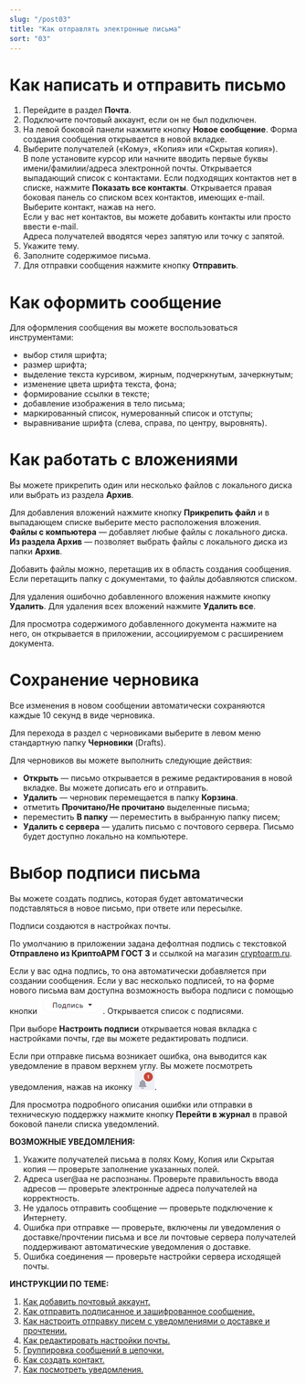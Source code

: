 ```yaml
---
slug: "/post03"
title: "Как отправлять электронные письма"
sort: "03"
---
```


# Как написать и отправить письмо
 
1. Перейдите в раздел **Почта**.  
2. Подключите почтовый аккаунт, если он не был подключен.  
3. На левой боковой панели нажмите кнопку **Новое сообщение**. Форма создания сообщения открывается в новой вкладке.  
4. Выберите получателей («Кому», «Копия» или «Скрытая копия»).   
    В поле установите курсор или начните вводить первые буквы имени/фамилии/адреса электронной почты. Открывается выпадающий список с контактами. Если подходящих контактов нет в списке, нажмите **Показать все контакты**.  Открывается  правая боковая панель со списком всех контактов, имеющих e-mail. Выберите контакт, нажав на него.  
    Если у вас нет контактов, вы можете добавить контакты или просто ввести e-mail.  
    Адреса получателей вводятся через запятую или точку с запятой. 
5. Укажите тему.   
6. Заполните содержимое письма.
7. Для отправки сообщения нажмите  кнопку **Отправить**. 
   
# Как оформить сообщение

Для оформления сообщения вы можете воспользоваться инструментами: 
- выбор стиля шрифта; 
- размер шрифта;
- выделение текста курсивом, жирным, подчеркнутым, зачеркнутым;
- изменение цвета шрифта текста, фона;
- формирование ссылки в тексте;
- добавление изображения в тело письма;
- маркированный список, нумерованный список и отступы;
- выравнивание шрифта (слева, справа, по центру, выровнять).
  
# Как работать с вложениями

Вы можете прикрепить один или несколько файлов с локального диска или выбрать из раздела **Архив**.

Для добавления вложений нажмите кнопку **Прикрепить файл** и в выпадающем списке выберите место расположения вложения.  
**Файлы с компьютера** — добавляет любые файлы с локального диска. 
**Из раздела Архив** — позволяет выбрать файлы с локального диска из папки **Архив**.  

Добавить файлы можно, перетащив их в область создания сообщения. Если перетащить папку с документами, то файлы добавляются списком.  

Для удаления ошибочно добавленного вложения нажмите кнопку **Удалить**. Для удаления всех вложений нажмите **Удалить все**.

Для просмотра содержимого добавленного документа нажмите на него, он открывается в приложении, ассоциируемом с расширением документа.

# Сохранение черновика

Все изменения в новом сообщении автоматически сохраняются каждые 10 секунд в виде черновика.  

Для перехода в раздел с черновиками выберите в левом меню стандартную папку **Черновики** (Drafts).

Для черновиков вы можете выполнить следующие действия:
- **Открыть** — письмо открывается в режиме редактирования в новой вкладке. Вы можете дописать его и отправить.
- **Удалить** — черновик перемещается в папку **Корзина**.
- отметить **Прочитано/Не прочитано** выделенные письма;
- переместить **В папку** — переместить в выбранную папку писем;
- **Удалить с сервера** — удалить письмо с почтового сервера. Письмо будет доступно локально на компьютере.


# Выбор подписи письма

Вы можете создать подпись, которая будет автоматически подставляться в новое письмо, при ответе или пересылке.  

Подписи создаются в настройках почты.

По умолчанию в приложении задана дефолтная подпись с текстовкой **Отправлено из КриптоАРМ ГОСТ 3** и ссылкой на магазин [cryptoarm.ru](https://cryptoarm.ru/).

Если у вас одна подпись, то она автоматически добавляется при создании сообщения.
Если у вас несколько подписей, то на форме нового письма вам доступна возможность выбора подписи с помощью кнопки ![caption-button.png](./images/caption-button.png "Выбрать подпись письма"). Открывается список с подписями.

 При выборе **Настроить подписи** открывается новая вкладка с настройками почты, где вы можете редактировать подписи.

Если при отправке письма возникает ошибка, она выводится как уведомление в правом верхнем углу. Вы можете посмотреть уведомления, нажав на иконку ![notifications-button.jpg](./images/notifications-button.jpg "События"). 

Для просмотра подробного описания ошибки или отправки в техническую поддержку нажмите кнопку **Перейти в журнал** в правой боковой панели списка уведомлений.

**ВОЗМОЖНЫЕ УВЕДОМЛЕНИЯ:**   

1. Укажите получателей письма в полях Кому, Копия или Скрытая копия — проверьте заполнение указанных полей. 
2. Адреса user@aa не распознаны. Проверьте правильность ввода адресов — проверьте электронные адреса получателей на корректность.
3. Не удалось отправить сообщение — проверьте подключение к Интернету.
4. Ошибка при отправке — проверьте, включены ли уведомления о доставке/прочтении письма и все ли почтовые сервера получателей поддерживают автоматические уведомления о доставке.
5. Ошибка соединения — проверьте настройки сервера исходящей почты.


**ИНСТРУКЦИИ ПО ТЕМЕ:**  
1. [Как добавить почтовый аккаунт.](https://docs.cryptoarm.ru/07-v3.2.9/003-mail/02-add-account)  
2. [Как отправить подписанное и зашифрованное сообщение.](https://docs.cryptoarm.ru/07-v3.2.9/003-mail/06-send-sign-mail)    
3. [Как настроить отправку писем с уведомлениями о доставке и прочтении.](https://docs.cryptoarm.ru/07-v3.2.9/003-mail/08-send-mail-notify)  
5. [Как редактировать настройки почты.](https://docs.cryptoarm.ru/07-v3.2.9/003-mail/07-edit-account)  
6. [Группировка сообщений в цепочки.](https://docs.cryptoarm.ru/07-v3.2.9/003-mail/09-chain-mail)  
7. [Как создать контакт.](https://docs.cryptoarm.ru/07-v3.2.9/006-contacts/02-add-contact)   
8. [Как посмотреть уведомления.](https://docs.cryptoarm.ru/07-v3.2.9/007-cryptoarm/02-notifications)  

